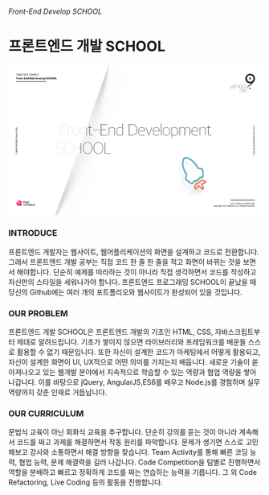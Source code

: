 ###### Front-End Develop SCHOOL

# 프론트엔드 개발 SCHOOL

![open-img](ASSETS/open-img.png)

### INTRODUCE

프론트엔드 개발자는 웹사이트, 웹어플리케이션의 화면을 설계하고 코드로 전환합니다. 그래서 프론트엔드 개발 공부는 직접 코드 한 줄 한 줄을 적고 화면이 바뀌는 것을 보면서 해야합니다. 단순히 예제를 따라하는 것이 아니라 직접 생각하면서 코드를 작성하고 자신만의 스타일을 세워나가야 합니다. 프론트엔드 프로그래밍 SCHOOL이 끝났을 때 당신의 Github에는 여러 개의 포트폴리오와 웹사이트가 완성되어 있을 것입니다.

### OUR PROBLEM

프론트엔드 개발 SCHOOL은 프론트엔드 개발의 기초인 HTML, CSS, 자바스크립트부터 제대로 알려드립니다. 기초가 쌓이지 않으면 라이브러리와 프레임워크를 배운들 스스로 활용할 수 없기 때문입니다. 또한 자신이 설계한 코드가 마케팅에서 어떻게 활용되고, 자신이 설계한 화면이 UI, UX적으로 어떤 의미를 가지는지 배웁니다. 새로운 기술이 쏟아져나오고 있는 웹개발 분야에서 지속적으로 학습할 수 있는 역량과 협업 역량을 쌓아나갑니다. 이를 바탕으로 jQuery, AngularJS,ES6를 배우고 Node.js를 경험하며 실무역량까지 갖춘 인재로 거듭납니다.

### OUR CURRICULUM

문법식 교육이 아닌 회화식 교육을 추구합니다. 단순히 강의를 듣는 것이 아니라 계속해서 코드를 짜고 과제를 해결하면서 작동 원리를 파악합니다. 문제가 생기면 스스로 고민해보고 강사와 소통하면서 해결 방향을 찾습니다. Team Activity를 통해 빠른 코딩 능력, 협업 능력, 문제 해결력을 길러 나갑니다. Code Competition을 팀별로 진행하면서 역할을 분배하고 빠르고 정확하게 코드를 짜는 연습하는 능력을 기릅니다. 그 외 Code Refactoring, Live Coding 등의 활동을 진행합니다.


